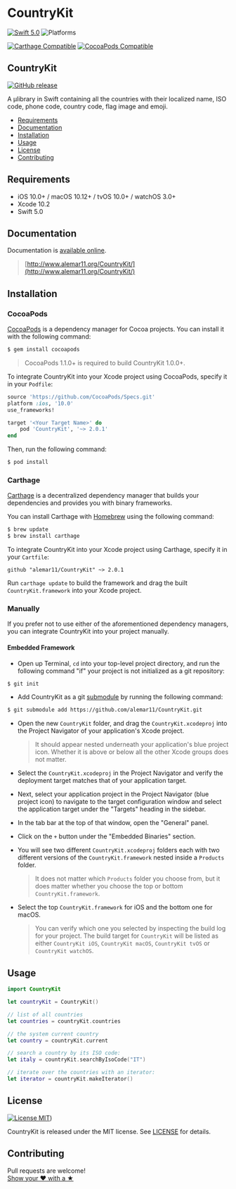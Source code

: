 # CountryKit

[![Swift 5.0](https://img.shields.io/badge/Swift-5.0-orange.svg?style=flat)](https://developer.apple.com/swift)
![Platforms](https://img.shields.io/badge/Platform-iOS%2010%2B%20|%20macOS%2010.12+%20|%20tvOS%2010+%20|%20watchOS%203+-blue.svg) 

[![Carthage Compatible](https://img.shields.io/badge/Carthage-compatible-4BC51D.svg?style=flat)](https://github.com/Carthage/Carthage)
[![CocoaPods Compatible](https://img.shields.io/cocoapods/v/CountryKit.svg)](https://cocoapods.org/pods/CountryKit)

## CountryKit
[![GitHub release](https://img.shields.io/github/release/alemar11/CountryKit.svg)](https://github.com/alemar11/CountryKit/releases) 

A μlibrary in Swift containing all the countries with their localized name, ISO code, phone code, country code, flag image and emoji.

- [Requirements](#requirements)
- [Documentation](#documentation)
- [Installation](#installation)
- [Usage](#usage)
- [License](#license)
- [Contributing](#contributing)

## Requirements

- iOS 10.0+ / macOS 10.12+ / tvOS 10.0+ / watchOS 3.0+
- Xcode 10.2
- Swift 5.0

## Documentation

Documentation is [available online](http://www.alemar11.org/CountryKit/).

> [http://www.alemar11.org/CountryKit/](http://www.alemar11.org/CountryKit/)

## Installation

### CocoaPods

[CocoaPods](http://cocoapods.org) is a dependency manager for Cocoa projects. You can install it with the following command:

```bash
$ gem install cocoapods
```

> CocoaPods 1.1.0+ is required to build CountryKit 1.0.0+.

To integrate CountryKit into your Xcode project using CocoaPods, specify it in your `Podfile`:

```ruby
source 'https://github.com/CocoaPods/Specs.git'
platform :ios, '10.0'
use_frameworks!

target '<Your Target Name>' do
    pod 'CountryKit', '~> 2.0.1'
end
```

Then, run the following command:

```bash
$ pod install
```

### Carthage

[Carthage](https://github.com/Carthage/Carthage) is a decentralized dependency manager that builds your dependencies and provides you with binary frameworks.

You can install Carthage with [Homebrew](http://brew.sh/) using the following command:

```bash
$ brew update
$ brew install carthage
```

To integrate CountryKit into your Xcode project using Carthage, specify it in your `Cartfile`:

```ogdl
github "alemar11/CountryKit" ~> 2.0.1
```

Run `carthage update` to build the framework and drag the built `CountryKit.framework` into your Xcode project.

### Manually

If you prefer not to use either of the aforementioned dependency managers, you can integrate CountryKit into your project manually.

#### Embedded Framework

- Open up Terminal, `cd` into your top-level project directory, and run the following command "if" your project is not initialized as a git repository:

```bash
$ git init
```

- Add CountryKit as a git [submodule](http://git-scm.com/docs/git-submodule) by running the following command:

```bash
$ git submodule add https://github.com/alemar11/CountryKit.git
```

- Open the new `CountryKit` folder, and drag the `CountryKit.xcodeproj` into the Project Navigator of your application's Xcode project.

    > It should appear nested underneath your application's blue project icon. Whether it is above or below all the other Xcode groups does not matter.

- Select the `CountryKit.xcodeproj` in the Project Navigator and verify the deployment target matches that of your application target.
- Next, select your application project in the Project Navigator (blue project icon) to navigate to the target configuration window and select the application target under the "Targets" heading in the sidebar.
- In the tab bar at the top of that window, open the "General" panel.
- Click on the `+` button under the "Embedded Binaries" section.
- You will see two different `CountryKit.xcodeproj` folders each with two different versions of the `CountryKit.framework` nested inside a `Products` folder.

    > It does not matter which `Products` folder you choose from, but it does matter whether you choose the top or bottom `CountryKit.framework`.

- Select the top `CountryKit.framework` for iOS and the bottom one for macOS.

    > You can verify which one you selected by inspecting the build log for your project. The build target for `CountryKit` will be listed as either `CountryKit iOS`, `CountryKit macOS`, `CountryKit tvOS` or `CountryKit watchOS`.

## Usage

```swift
import CountryKit

let countryKit = CountryKit()

// list of all countries
let countries = countryKit.countries

// the system current country
let country = countryKit.current 

// search a country by its ISO code:
let italy = countryKit.searchByIsoCode("IT")

// iterate over the countries with an iterator:
let iterator = countryKit.makeIterator()
```

## License

[![License MIT](https://img.shields.io/badge/License-MIT-lightgrey.svg?style=flat)](https://github.com/alemar11/CountryKit/blob/master/LICENSE.md))

CountryKit is released under the MIT license. See [LICENSE](./LICENSE.md) for details.

## Contributing

Pull requests are welcome!  
[Show your ❤ with a ★](https://github.com/alemar11/mechanica/stargazers)
